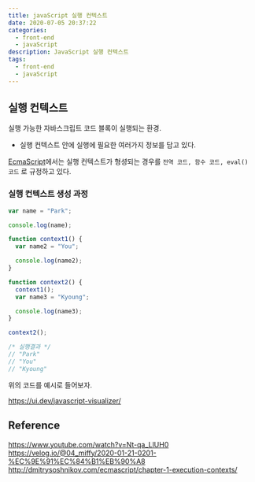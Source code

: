 ```yaml
---
title: javaScript 실행 컨텍스트
date: 2020-07-05 20:37:22
categories:
  - front-end
  - javaScript
description: JavaScript 실행 컨텍스트
tags:
  - front-end
  - javaScript
---
```


## 실행 컨텍스트

실행 가능한 자바스크립트 코드 블록이 실행되는 환경.

- 실행 컨텍스트 안에 실행에 필요한 여러가지 정보를 담고 있다.

[EcmaScript](http://dmitrysoshnikov.com/ecmascript/chapter-1-execution-contexts/)에서는 실행 컨텍스트가 형셩되는 경우를 `전역 코드, 함수 코드, eval() 코드` 로 규정하고 있다.

### 실행 컨텍스트 생성 과정

```javascript
var name = "Park";

console.log(name);

function context1() {
  var name2 = "You";

  console.log(name2);
}

function context2() {
  context1();
  var name3 = "Kyoung";

  console.log(name3);
}

context2();

/* 실행결과 */
// "Park"
// "You"
// "Kyoung"
```

위의 코드를 예시로 들어보자.

https://ui.dev/javascript-visualizer/

## Reference

https://www.youtube.com/watch?v=Nt-qa_LlUH0
https://velog.io/@04_miffy/2020-01-21-0201-%EC%9E%91%EC%84%B1%EB%90%A8
http://dmitrysoshnikov.com/ecmascript/chapter-1-execution-contexts/
